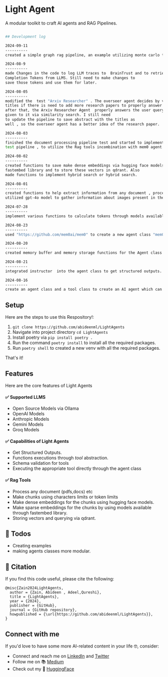 # Light Agent
A modular toolkit to craft AI agents and RAG Pipelines.

```bash

## Development log

2024-09-11
----------
created a simple graph rag pipeline, an example utilizing monte carlo tree simulation, and an example highlighting mixture of agents approach.

2024-08-9
----------
made Changes in the code to log LLM traces to  BrainTrust and to retrieve Input and 
Completion Tokens from LLMS. Still need to make changes to 
save those tokens and use them for later.

2024-08-05
----------
modified the  test "Arxiv Researcher" . The overseer agent decides by viewing the processed 
titles if there is need to add more research papers to properly answer the user query , 
after that, the Arxiv Researcher Agent  properly answers the user query using the most appropriate RAG chunks 
given to it via similarity search. I still need 
to update the pipeline to save abstract with the titles as 
well , so the overseer agent has a better idea of the research paper.

2024-08-03
----------
finished the document processing pipeline test and started to implement "Arxiv Researcher" ,a 
test pipeline , to utilize the Rag tools incombination with mem0 agent.

2024-08-02
----------
created functions to save make dense embeddings via hugging face models and sparse vectors using 
fastembed library and to store these vectors in qdrant. Also 
made functions to implement hybrid search or hybrid search.

2024-08-01
----------
created functions to help extract information from any document , process them into chunks , 
utilized gpt-4o model to gather information about images present in the documents and insert this information instead of the image url.

2024-07-28
----------
implement various functions to calculate tokens through models available at hugging face and tiktoken.

2024-08-23
----------
used "https://github.com/mem0ai/mem0" to create a new agent class "mem0-agent" which utilizes the dynamic memory provided by mem0.

2024-08-20
----------
created memory buffer and memory storage functions for the Agent class.

2024-08-21
----------
integrated instructor  into the agent class to get structured outputs.

2024-08-16
----------
create an agent class and a tool class to create an AI agent which can utilize functions , and call them.

```


## Setup


Here are the steps to use this Respository!:

1. `git clone https://github.com/abideenml/LightAgents`
2. Navigate into project directory `cd LightAgents`
3. Install poetry via `pip install poetry .`
4. Run the command `poetry install` to install all the required packages.
5. Run `poetry shell` to created a new venv with all the required packages.

That's it!<br/>

## Features

Here are the core features of Light Agents

#### ✅ Supported LLMS
* Open Source Models via Ollama
* OpenAI Models
* Anthropic Models
* Gemini Models
* Groq Models

#### ✅ Capabilities of Light Agents
* Get Structured Outputs. 
* Functions executions through *tool* abstraction.
* Schema validation for tools
* Executing the appropriate tool directly through the agent class

#### ✅ Rag Tools
* Process any document (pdfs,docs) etc
* Make chunks using characters limits or token limits
* Make dense embeddings for the chunks using hugging face models.
* Make sparse embeddings for the chunks by using models available through fastembed library.
* Storing vectors and querying via qdrant.

## 🤞 Todos

* Creating examples
* making agents classes more modular.



## 🦋 Citation

If you find this code useful, please cite the following:

```
@misc{Zain2024LightAgents,
  author = {Zain, Abideen , Adeel,Qureshi},
  title = {LightAgents},
  year = {2024},
  publisher = {GitHub},
  journal = {GitHub repository},
  howpublished = {\url{https://github.com/abideenml/LightAgents}},
}
```

## Connect with me

If you'd love to have some more AI-related content in your life :nerd_face:, consider:

* Connect and reach me on [LinkedIn](https://www.linkedin.com/in/zaiinulabideen/) and [Twitter](https://twitter.com/zaynismm)
* Follow me on 📚 [Medium](https://medium.com/@zaiinn440)
* Check out my 🤗 [HuggingFace](https://huggingface.co/abideen)